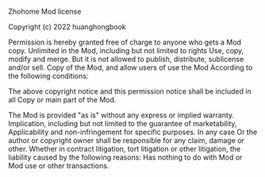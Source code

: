 Zhohome Mod license

Copyright (c) 2022 huanghongbook

Permission is hereby granted free of charge to anyone who gets a Mod copy.
Unlimited in the Mod, including but not limited to rights
Use, copy, modify and merge. But it is not allowed to publish, distribute, sublicense and/or sell.
Copy of the Mod, and allow users of use the Mod
According to the following conditions:

The above copyright notice and this permission notice shall be included in all
Copy or main part of the Mod.

The Mod is provided "as is" without any express or implied warranty.
Implication, including but not limited to the guarantee of marketability,
Applicability and non-infringement for specific purposes. In any case
Or the author or copyright owner shall be responsible for any claim, damage or other.
Whether in contract litigation, tort litigation or other litigation, the liability caused by the following reasons:
Has nothing to do with Mod or Mod use or other transactions.
